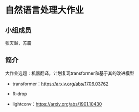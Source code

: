 # 自然语言处理大作业

## 小组成员

张天越，苏震

## 简介

大作业选题：机器翻译，计划复现transformer和基于其的改进模型

- transformer：https://arxiv.org/abs/1706.03762

- R-drop

- lightconv：https://arxiv.org/abs/1901.10430
